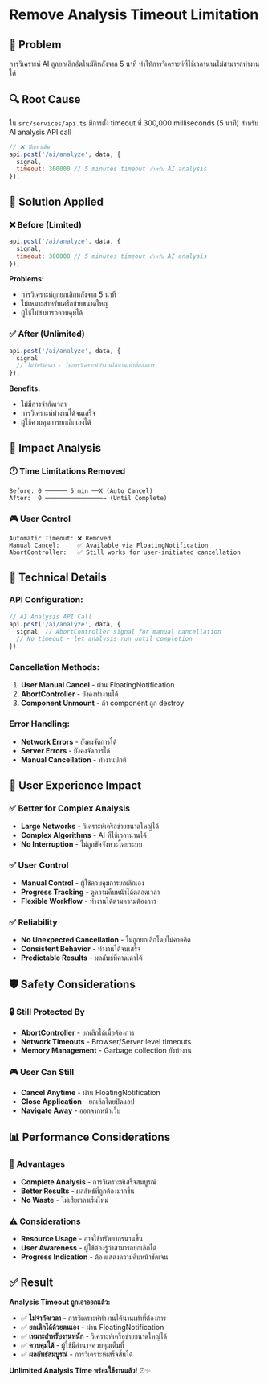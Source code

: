 # Remove Analysis Timeout Limitation

## 🐛 Problem
การวิเคราะห์ AI ถูกยกเลิกอัตโนมัติหลังจาก 5 นาที ทำให้การวิเคราะห์ที่ใช้เวลานานไม่สามารถทำงานได้

## 🔍 Root Cause
ใน `src/services/api.ts` มีการตั้ง timeout ที่ 300,000 milliseconds (5 นาที) สำหรับ AI analysis API call

```javascript
// ❌ ปัญหาเดิม
api.post('/ai/analyze', data, { 
  signal,
  timeout: 300000 // 5 minutes timeout สำหรับ AI analysis
}),
```

## 🔧 Solution Applied

### ❌ **Before (Limited)**
```javascript
api.post('/ai/analyze', data, { 
  signal,
  timeout: 300000 // 5 minutes timeout สำหรับ AI analysis
}),
```

**Problems:**
- การวิเคราะห์ถูกยกเลิกหลังจาก 5 นาที
- ไม่เหมาะสำหรับเครือข่ายขนาดใหญ่
- ผู้ใช้ไม่สามารถควบคุมได้

### ✅ **After (Unlimited)**
```javascript
api.post('/ai/analyze', data, { 
  signal
  // ไม่จำกัดเวลา - ให้การวิเคราะห์ทำงานได้นานเท่าที่ต้องการ
}),
```

**Benefits:**
- ไม่มีการจำกัดเวลา
- การวิเคราะห์ทำงานได้จนเสร็จ
- ผู้ใช้ควบคุมการยกเลิกเองได้

## 🎯 Impact Analysis

### 🕐 **Time Limitations Removed**
```
Before: 0 ────── 5 min ──X (Auto Cancel)
After:  0 ────────────────→ (Until Complete)
```

### 🎮 **User Control**
```
Automatic Timeout: ❌ Removed
Manual Cancel:     ✅ Available via FloatingNotification
AbortController:   ✅ Still works for user-initiated cancellation
```

## 🔧 Technical Details

### API Configuration:
```javascript
// AI Analysis API Call
api.post('/ai/analyze', data, { 
  signal  // AbortController signal for manual cancellation
  // No timeout - let analysis run until completion
})
```

### Cancellation Methods:
1. **User Manual Cancel** - ผ่าน FloatingNotification
2. **AbortController** - ยังคงทำงานได้
3. **Component Unmount** - ถ้า component ถูก destroy

### Error Handling:
- **Network Errors** - ยังคงจัดการได้
- **Server Errors** - ยังคงจัดการได้
- **Manual Cancellation** - ทำงานปกติ

## 🎨 User Experience Impact

### ✅ **Better for Complex Analysis**
- **Large Networks** - วิเคราะห์เครือข่ายขนาดใหญ่ได้
- **Complex Algorithms** - AI ที่ใช้เวลานานได้
- **No Interruption** - ไม่ถูกขัดจังหวะโดยระบบ

### ✅ **User Control**
- **Manual Control** - ผู้ใช้ควบคุมการยกเลิกเอง
- **Progress Tracking** - ดูความคืบหน้าได้ตลอดเวลา
- **Flexible Workflow** - ทำงานได้ตามความต้องการ

### ✅ **Reliability**
- **No Unexpected Cancellation** - ไม่ถูกยกเลิกโดยไม่คาดคิด
- **Consistent Behavior** - ทำงานได้จนเสร็จ
- **Predictable Results** - ผลลัพธ์ที่คาดเดาได้

## 🛡️ Safety Considerations

### 🔒 **Still Protected By**
- **AbortController** - ยกเลิกได้เมื่อต้องการ
- **Network Timeouts** - Browser/Server level timeouts
- **Memory Management** - Garbage collection ยังทำงาน

### 🎮 **User Can Still**
- **Cancel Anytime** - ผ่าน FloatingNotification
- **Close Application** - ยกเลิกโดยปิดแอป
- **Navigate Away** - ออกจากหน้าเว็บ

## 📊 Performance Considerations

### 🚀 **Advantages**
- **Complete Analysis** - การวิเคราะห์เสร็จสมบูรณ์
- **Better Results** - ผลลัพธ์ที่ถูกต้องมากขึ้น
- **No Waste** - ไม่เสียเวลาเริ่มใหม่

### ⚠️ **Considerations**
- **Resource Usage** - อาจใช้ทรัพยากรนานขึ้น
- **User Awareness** - ผู้ใช้ต้องรู้ว่าสามารถยกเลิกได้
- **Progress Indication** - ต้องแสดงความคืบหน้าชัดเจน

## ✅ Result

**Analysis Timeout ถูกเอาออกแล้ว:**

- ✅ **ไม่จำกัดเวลา** - การวิเคราะห์ทำงานได้นานเท่าที่ต้องการ
- ✅ **ยกเลิกได้ด้วยตนเอง** - ผ่าน FloatingNotification
- ✅ **เหมาะสำหรับงานหนัก** - วิเคราะห์เครือข่ายขนาดใหญ่ได้
- ✅ **ควบคุมได้** - ผู้ใช้มีอำนาจควบคุมเต็มที่
- ✅ **ผลลัพธ์สมบูรณ์** - การวิเคราะห์เสร็จสิ้นได้

**Unlimited Analysis Time พร้อมใช้งานแล้ว!** ⏰✨